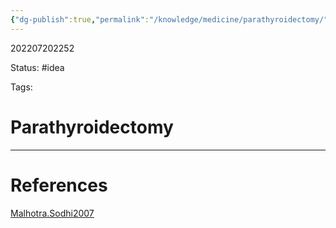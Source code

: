 ```yaml
---
{"dg-publish":true,"permalink":"/knowledge/medicine/parathyroidectomy/"}
---
```



202207202252

Status: #idea

Tags:

# Parathyroidectomy








___
# References
[Malhotra.Sodhi2007](Reference%20notes/zotero/Malhotra.Sodhi2007.md)